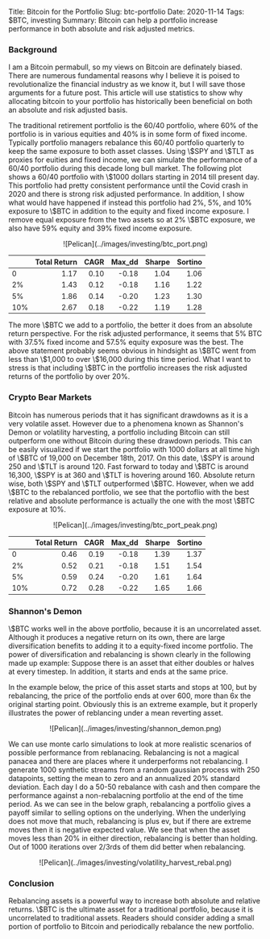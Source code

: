 Title: Bitcoin for the Portfolio
Slug: btc-portfolio
Date: 2020-11-14
Tags: $BTC, investing
Summary: Bitcoin can help a portfolio increase performance in both absolute and risk adjusted metrics.

<h3>Background</h3>
<p>
I am a Bitcoin permabull, so my views on Bitcoin are definately biased. 
There are numerous fundamental reasons why I believe it is poised to revolutionalize the financial industry as we know it, but I will save those arguments for a future post.
This article will use statistics to show why allocating bitcoin to your portfolio has historically been beneficial on both an absolute and risk adjusted basis.
</p>

<p>
The traditional retirement portfolio is the 60/40 portfolio, where 60% of the portfolio is in various equities and 40% is in some form of fixed income. 
Typically portfolio managers rebalance this 60/40 portfolio quarterly to keep the same exposure to both asset classes.
Using \$SPY and \$TLT as proxies for euities and fixed income, we can simulate the performance of a 60/40 portfolio during this decade long bull market.
The following plot shows a 60/40 portfolio with \$1000 dollars starting in 2014 till present day. 
This portfolio had pretty consistent performance until the Covid crash in 2020 and there is strong risk adjusted performance.
In addition, I show what would have happened if instead this portfolio had 2%, 5%, and 10% exposure to \$BTC in addition to the equity and fixed income exposure. 
I remove equal exposure from the two assets so at 2% \$BTC exposure, we also have 59% equity and 39% fixed income exposure.
</p>

<center>
![Pelican](../images/investing/btc_port.png)
</center>

|      | Total Return | CAGR | Max\_dd | Sharpe | Sortino |
|------|-------------:|-----:|--------:|-------:|--------:|
| 0    |         1.17 | 0.10 |   -0.18 |   1.04 |    1.06 |
| 2%  |         1.43 | 0.12 |   -0.18 |   1.16 |    1.22 |
| 5%  |         1.86 | 0.14 |   -0.20 |   1.23 |    1.30 |
| 10% |         2.67 | 0.18 |   -0.22 |   1.19 |    1.28 |

<p>
The more \$BTC we add to a portfolio, the better it does from an absolute return perspective. 
For the risk adjusted performance, it seems that 5% BTC with 37.5% fixed income and 57.5% equity exposure was the best. 
The above statement probably seems obvious in hindsight as \$BTC went from less than \$1,000 to over \$16,000 during this time period. 
What I want to stress is that including \$BTC in the portfolio increases the risk adjusted returns of the portfolio by over 20%.
</p>

<h3>Crypto Bear Markets</h3>
<p>
Bitcoin has numerous periods that it has significant drawdowns as it is a very volatile asset. 
However due to a phenomena known as Shannon's Demon or volatility harvesting, a portfolio including Bitcoin can still outperform one without Bitcoin during these drawdown periods.
This can be easily visualized if we start the portfolio with 1000 dollars at all time high of \$BTC of 19,000 on December 18th, 2017.
On this date, \$SPY is around 250 and \$TLT is around 120. 
Fast forward to today and \$BTC is around 16,300, \$SPY is at 360 and \$TLT is hovering around 160.
Absolute return wise, both \$SPY and \$TLT outperformed \$BTC.
However, when we add \$BTC to the rebalanced portfolio, we see that the portoflio with the best relative and absolute performance is actually the one with the most \$BTC exposure at 10%.
</p>

<center>
![Pelican](../images/investing/btc_port_peak.png)
</center>

|      | Total Return | CAGR | Max\_dd | Sharpe | Sortino |
|------|-------------:|-----:|--------:|-------:|--------:|
| 0    |         0.46 | 0.19 |   -0.18 |   1.39 |    1.37 |
| 2%  |         0.52 | 0.21 |   -0.18 |   1.51 |    1.54 |
| 5%  |         0.59 | 0.24 |   -0.20 |   1.61 |    1.64 |
| 10% |         0.72 | 0.28 |   -0.22 |   1.65 |    1.66 |
 
<h3>Shannon's Demon</h3>
<p>
\$BTC works well in the above portfolio, because it is an uncorrelated asset.
Although it produces a negative return on its own, there are large diversification benefits to adding it to a equity-fixed income portfolio.
The power of diversification and rebalancing is shown clearly in the following made up example:
Suppose there is an asset that either doubles or halves at every timestep. 
In addition, it starts and ends at the same price.
</p>

<p>
In the example below, the price of this asset starts and stops at 100, but by rebalancing, the price of the portfolio ends at over 600, more than 6x the original starting point.
Obviously this is an extreme example, but it properly illustrates the power of reblancing under a mean reverting asset.
</p>

<center>
![Pelican](../images/investing/shannon_demon.png)
</center>

<p>
We can use monte carlo simulations to look at more realistic scenarios of possible performance from reblanacing. 
Rebalancing is not a magical panacea and there are places where it underperforms not rebalancing.
I generate 1000 synthetic streams from a random gaussian process with 250 datapoints, setting the mean to zero and an annualized 20% standard deviation.  
Each day I do a 50-50 rebalance with cash and then compare the performance against a non-rebalacning portfolio at the end of the time period.
As we can see in the below graph, rebalancing a portfolio gives a payoff similar to selling options on the underlying.
When the underlying does not move that much, rebalancing is plus ev, but if there are extreme moves then it is negative expected value.
We see that when the asset moves less than 20% in either direction, rebalancing is better than holding.
Out of 1000 iterations over 2/3rds of them did better when rebalancing.
</p>

<center>
![Pelican](../images/investing/volatility_harvest_rebal.png)
</center>

<h3>Conclusion</h3>
<p>
Rebalancing assets is a powerful way to increase both absolute and relative returns.
\$BTC is the ultimate asset for a traditional portfolio, because it is uncorrelated to traditional assets.
Readers should consider adding a small portion of portfolio to Bitcoin and periodically rebalance the new portfolio.
</p>